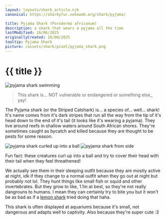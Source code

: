```yaml
---
layout: layouts/shark_article.njk
canonical: https://sharkyfur.nekoweb.org/shark/pyjama/

title: Pyjama Shark (Poroderma africanum)
description: a shark that wears a pyjama all the time
lastModified: 16/06/2025
originallyCreated: 16/06/2025
tooltip: Pyjama Shark
picture: /assets/shark/pixel/pyjama_shark.png
---
```


# {{ title }}

<img src="/assets/shark/pyjama/swim.jpg" alt="pyjama shark swimming">

<blockquote class="bq-info">
    This shark is... NOT vulnerable or endangered or something else,, yay!
</blockquote>

The Pyjama shark (or the Striped Catshark) is... a species of... well... shark! It's name comes from it's dark stripes that run all the way from the tip of it's head down to the end of it's tail (it looks like it's wearing a pyjama). They live around reefs in shallow waters around South African shores. They're sometimes caught as bycatch and killed because they are thought to be pests for some reason.

<div class="images-section">
    <img src="/assets/shark/pyjama/curled.jpg" alt="pyjama shark curled up into a ball" loading=lazy>
    <img src="/assets/shark/pyjama/pyjama.jpg" alt="pyjama shark from side" loading=lazy>
</div>

Fun fact: these creatures curl up into a ball and try to cover their head with their tail when they feel threathened!

We actually see them in their sleeping outfit because they are mostly active at night, idk if they change to a normal outfit when they go out at night but probably not lol. They hunt things like small fish or squid and other invertebrates. But they grow to like, 1.1m at best, so they're not really dangrouns to humans. I mean they can certainly try to bite you but it won't be as bad as if a [lemon shark](/shark/lemon/) tried doing that haha.

This shark is often displayed at aquariums because it's small, not dangerous and adapts well to captivity. Also because they're super cute :3
